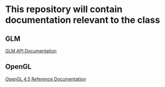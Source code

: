 # This repository will contain documentation relevant to the class

## GLM

[GLM API Documentation](https://mac-comp465-f18.github.io/docs/glm/api/index.html)

## OpenGL

[OpenGL 4.5 Reference Documentation](https://www.khronos.org/registry/OpenGL-Refpages/gl4/)
